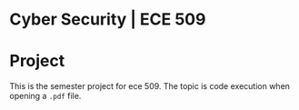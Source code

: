 # Cyber Security | ECE 509

# Project
This is the semester project for ece 509. The topic is code execution when opening a `.pdf` file.
